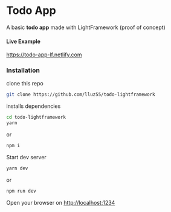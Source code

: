 # Todo App
A basic **todo app** made with LightFramework (proof of concept)

#### Live Example
https://todo-app-lf.netlify.com

### Installation
clone this repo  
```bash
git clone https://github.com/lluz55/todo-lightframework
```
installs dependencies  
```bash
cd todo-lightframework
yarn
```
or
```bash
npm i
```
Start dev server
```bash
yarn dev
```
or
```bash
npm run dev
```

Open your browser on [http://localhost:1234](http://localhost:1234)
